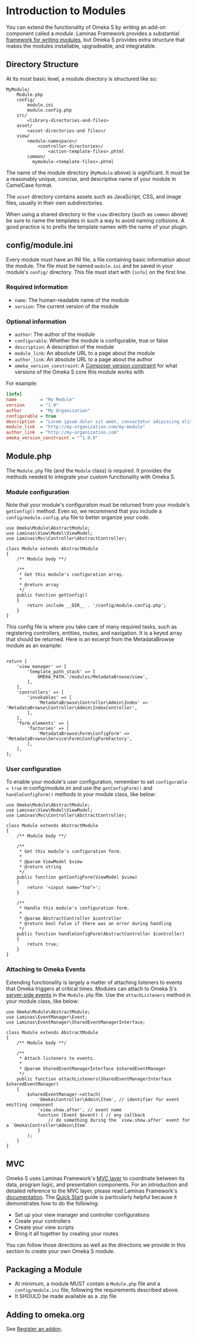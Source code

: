 # Introduction to Modules

You can extend the functionality of Omeka S by writing an add-on component called
a *module*. Laminas Framework provides a substantial [framework for writing modules](https://docs.laminas.dev/laminas-modulemanager/intro/),
but Omeka S provides extra structure that makes the modules installable, upgradeable,
and integratable.

## Directory Structure

At its most basic level, a module directory is structured like so:

```
MyModule/
    Module.php
    config/
        module.ini
        module.config.php
    src/
        <library-directories-and-files>
    asset/
        <asset-directories-and files>/
    view/
        <module-namespace>/
            <controller-directories>/
                <action-template-files>.phtml
        common/
          mymodule-<template-files>.phtml
```

The name of the module directory (`MyModule` above) is significant. It must be a
reasonably unique, concise, and descriptive name of your module in CamelCase format.

The `asset` directory contains assets such as JavaScript, CSS, and image files,
usually in their own subdirectories.

When using a shared directory in the `view` directory (such as `common` above) be
sure to name the templates in such a way to avoid naming collisions. A good practice
is to prefix the template names with the name of your plugin.

## config/module.ini

Every module must have an INI file, a file containing basic information about the
module. The file must be named `module.ini` and be saved in your module's `config/`
directory. This file must start with `[info]` on the first line.

### Required information

* `name`: The human-readable name of the module
* `version`: The current version of the module

### Optional information

* `author`: The author of the module
* `configurable`: Whether the module is configurable, true or false
* `description`: A description of the module
* `module_link`: An absolute URL to a page about the module
* `author_link`: An absolute URL to a page about the author
* `omeka_version_constraint`: A [Composer version constraint](https://getcomposer.org/doc/articles/versions.md) for what versions of the Omeka S core this module works with

For example:

```ini
[info]
name         = "My Module"
version      = "1.0"
author       = "My Organization"
configurable = true
description  = "Lorem ipsum dolor sit amet, consectetur adipiscing elit."
module_link  = "http://my-organization.com/my-module"
author_link  = "http://my-organization.com"
omeka_version_constraint = "^1.0.0"
```

## Module.php

The `Module.php` file (and the `Module` class) is required. It provides the methods
needed to integrate your custom functionality with Omeka S.

### Module configuration

Note that your module's configuration must be returned from your module's `getConfig()`
method. Even so, we recommend that you include a `config/module.config.php` file
to better organize your code.

```php-inline
use Omeka\Module\AbstractModule;
use Laminas\View\Model\ViewModel;
use Laminas\Mvc\Controller\AbstractController;

class Module extends AbstractModule
{
    /** Module body **/

    /**
     * Get this module's configuration array.
     *
     * @return array
     */
    public function getConfig()
    {
        return include __DIR__ . '/config/module.config.php';
    }
}
```

This config file is where you take care of many required tasks, such as registering
controllers, entities, routes, and navigation. It is a keyed array that should be
returned. Here is an excerpt from the MetadataBrowse module as an example:

```php-inline

return [
    'view_manager' => [
        'template_path_stack' => [
            OMEKA_PATH.'/modules/MetadataBrowse/view',
        ],
    ],
    'controllers' => [
        'invokables' => [
            'MetadataBrowse\Controller\Admin\Index' => 'MetadataBrowse\Controller\Admin\IndexController',
        ],
    ],
    'form_elements' => [
        'factories' => [
            'MetadataBrowse\Form\ConfigForm' => 'MetadataBrowse\Service\Form\ConfigFormFactory',
        ],
    ],
];
```

### User configuration

To enable your module's user configuration, remember to set `configurable = true`
in config/module.ini and use the `getConfigForm()` and `handleConfigForm()` methods
in your module class, like below:

```php-inline
use Omeka\Module\AbstractModule;
use Laminas\View\Model\ViewModel;
use Laminas\Mvc\Controller\AbstractController;

class Module extends AbstractModule
{
    /** Module body **/

    /**
     * Get this module's configuration form.
     *
     * @param ViewModel $view
     * @return string
     */
    public function getConfigForm(ViewModel $view)
    {
        return '<input name="foo">';
    }

    /**
     * Handle this module's configuration form.
     *
     * @param AbstractController $controller
     * @return bool False if there was an error during handling
     */
    public function handleConfigForm(AbstractController $controller)
    {
        return true;
    }
}
```

### Attaching to Omeka Events

Extending functionality is largely a matter of attaching listeners to events that
Omeka triggers at critical times. Modules can attach to Omeka S's [server-side events](../events/server_events.md)
in the `Module.php` file. Use the `attachListeners` method in your module class,
like below:

```php-inline
use Omeka\Module\AbstractModule;
use Laminas\EventManager\Event;
use Laminas\EventManager\SharedEventManagerInterface;

class Module extends AbstractModule
{
    /** Module body **/

    /**
     * Attach listeners to events.
     *
     * @param SharedEventManagerInterface $sharedEventManager
     */
    public function attachListeners(SharedEventManagerInterface $sharedEventManager)
    {
        $sharedEventManager->attach(
            'Omeka\Controller\Admin\Item', // identifier for event emitting component
            'view.show.after', // event name
            function (Event $event) { // any callback
                // do something during the `view.show.after` event for a `Omeka\Controller\Admin\Item`
            }
        );
    }
}
```

## MVC

Omeka S uses Laminas Framework's [MVC layer](https://docs.laminas.dev/laminas-mvc/)
to coordinate between its data, program logic, and presentation components. For
an introduction and detailed reference to the MVC layer, please read Laminas Framework's
[documentation](https://docs.laminas.dev/laminas-mvc/intro/). The [Quick Start](https://docs.laminas.dev/laminas-mvc/quick-start/)
guide is particularly helpful because it demonstrates how to do the following:

- Set up your view manager and controller configurations
- Create your controllers
- Create your view scripts
- Bring it all together by creating your routes

You can follow those directions as well as the directions we provide in this section
to create your own Omeka S module.

## Packaging a Module

* At minimum, a module MUST contain a `Module.php` file and a `config/module.ini` file, following the requirements described above.
* It SHOULD be made available as a .zip file

## Adding to omeka.org

See [Register an addon](../register_an_addon.md).
